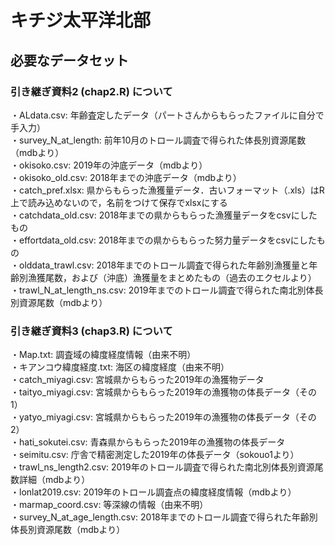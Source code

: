 # キチジ太平洋北部
## 必要なデータセット
### 引き継ぎ資料2 (chap2.R) について
・ALdata.csv: 年齢査定したデータ（パートさんからもらったファイルに自分で手入力）  
・survey_N_at_length: 前年10月のトロール調査で得られた体長別資源尾数（mdbより）  
・okisoko.csv: 2019年の沖底データ（mdbより）  
・okisoko_old.csv: 2018年までの沖底データ（mdbより）  
・catch_pref.xlsx: 県からもらった漁獲量データ．古いフォーマット（.xls）はR上で読み込めないので，名前をつけて保存でxlsxにする  
・catchdata_old.csv: 2018年までの県からもらった漁獲量データをcsvにしたもの  
・effortdata_old.csv: 2018年までの県からもらった努力量データをcsvにしたもの  
・olddata_trawl.csv: 2018年までのトロール調査で得られた年齢別漁獲量と年齢別漁獲尾数，および（沖底）漁獲量をまとめたもの（過去のエクセルより）  
・trawl_N_at_length_ns.csv: 2019年までのトロール調査で得られた南北別体長別資源尾数（mdbより）  

### 引き継ぎ資料3 (chap3.R) について
・Map.txt: 調査域の緯度経度情報（由来不明）  
・キアンコウ緯度経度.txt: 海区の緯度経度（由来不明）  
・catch_miyagi.csv: 宮城県からもらった2019年の漁獲物データ  
・taityo_miyagi.csv: 宮城県からもらった2019年の漁獲物の体長データ（その1）  
・yatyo_miyagi.csv: 宮城県からもらった2019年の漁獲物の体長データ（その2）  
・hati_sokutei.csv: 青森県からもらった2019年の漁獲物の体長データ  
・seimitu.csv: 庁舎で精密測定した2019年の体長データ（sokouo1より）  
・trawl_ns_length2.csv: 2019年のトロール調査で得られた南北別体長別資源尾数詳細（mdbより）  
・lonlat2019.csv: 2019年のトロール調査点の緯度経度情報（mdbより）  
・marmap_coord.csv: 等深線の情報（由来不明）  
・survey_N_at_age_length.csv: 2018年までのトロール調査で得られた年齢別体長別資源尾数（mdbより）     
